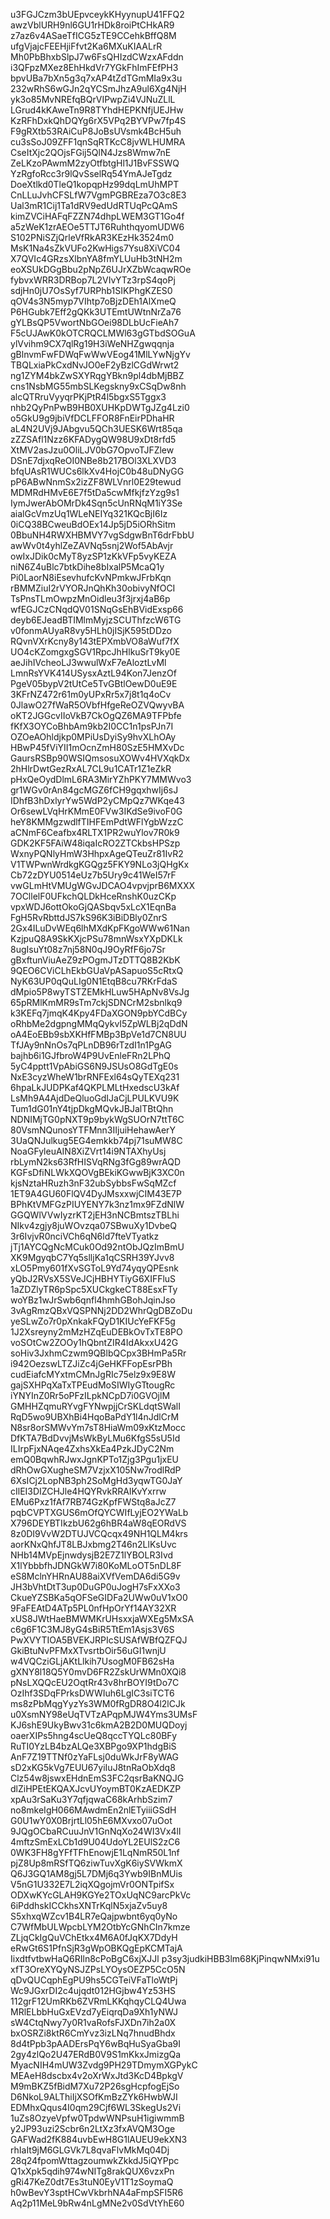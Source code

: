 u3FGJCzm3bUEpvceykKHyynupU41FFQ2
awzVblURH9nl6GU1rHDk8roiPtCHkAR9
z7az6v4ASaeTfICG5zTE9CCehkBffQ8M
ufgVjajcFEEHjiFfvt2Ka6MXuKIAALrR
Mh0PbBhxbSlpJ7w6FsQHIzdCWzxAFddn
i3QFpzMXez8EhHkdVr7YGkFhImFEfPH3
bpvUBa7bXn5g3q7xAP4tZdTGmMIa9x3u
232wRhS6wGJn2qYCSmJhzA9ul6Xg4NjH
yk3o85MvNREfqBQrVIPwpZi4VJNuZLlL
LGrud4kKAweTn9R8TYhdHEPKNfjUEJHw
KzRFhDxkQhDQYg6rX5VPq2BYVPw7fp4S
F9gRXtb53RAiCuP8JoBsUVsmk4BcH5uh
cu3sSoJ09ZFF1qnSqRTKcC8jvWLHUMRA
CseItXjc2QOjsFGij5QlN4Jzs8Wmw7nE
ZeLKzoPAwmM2zyOtfbtgHl1J1BvFSSWQ
YzRgfoRcc3r9lQvSselRq54YmAJeTgdz
DoeXtlkd0TleQ1kopqpHz99dqLmUhMPT
CnLLuJvhCFSLfW7VgmPGBREza7O3c8E3
Ual3mR1Cij1Ta1dRV9edUdRTUqPcQAmS
kimZVCiHAFqFZZN74dhpLWEM3GT1Go4f
a5zWeK1zrAEOe5TTJT6RuhthqyomUDW6
S102PNiSZjQrleVfRkAR3KEzHk3524m0
MsK1Na4sZkVUFo2KwHigs7Ysu8XiVC04
X7QVIc4GRzsXlbnYA8fmYLUuHb3tNH2m
eoXSUkDGgBbu2pNpZ6UJrXZbWcaqwROe
fybvxWRR3DRBop7L2VIvYTz3rpS4qoPj
sdjHn0jU7OsSyf7URPhb1SIKPhgKZES0
qOV4s3N5myp7VIhtp7oBjzDEh1AlXmeQ
P6HGubk7Eff2gQKk3UTEmtUWtnNrZa76
gYLBsQP5VwortNbGOei98DLbUcFieAh7
F5cUJAwK0kOTCRQCLMWl63gGTbdSOGuA
ylVvihm9CX7qlRg19H3iWeNHZgwqqnja
gBlnvmFwFDWqFwWwVEog41MlLYwNjgYv
TBQLxiaPkCxdNvJO0eF2yBzlCGdWrwt2
ng1ZYM4bkZwSXYRqgYBkn9pl4dbMjBBZ
cns1NsbMG55mbSLKegskny9xCSqDw8nh
alcQTRruVyyqrPKjPtR4l5bgxS5Tggx3
nhb2QyPnPwB9HB0XUHKpDWTgJZg4Lzi0
o5GkU9g9jbiVfDCLFFOR8FnEirPDhaHR
aL4N2UVj9JAbgvu5QCh3UESK6Wrt85qa
zZZSAfl1Nzz6KFADygQW98U9xDt8rfd5
XtMV2asJzu0OliLJV0bG7OpvoTJFZlew
DSnE7djxqReOI0NBe8b217BOl3XLXVD3
bfqUAsR1WUCs6lkXv4HojC0b48uDNyGG
pP6ABwNnmSx2izZF8WLVnrl0E29tewud
MDMRdHMvE6E7f5tDa5cwMfkjfzYzg9s1
IymJwerAbOMrDk4Sqn5cUnRNqM1iY3Se
aialGcVmzUq1WLeNEIYq321KQcBjI6Iz
0iCQ38BCweuBdOEx14Jp5jD5iORhSitm
0BbuNH4RWXHBMVY7vgSdgwBnT6drFbbU
awWv0t4yhlZeZAVNq5snj2Wof5AbAvjr
owIxJDik0cMyT8yzSP1zKkVFp5vyKEZA
niN6Z4uBlc7btkDihe8bIxalP5McaQ1y
Pi0LaorN8iEsevhufcKvNPmkwJFrbKqn
rBMMZiuI2rVYORJnQhKh30obivyNfOCI
TsPnsTLmOwpzMnOidleu3f3jrxj4aB6p
wfEGJCzCNqdQV01SNqGsEhBVidExsp66
deyb6EJeadBTIMlmMyjzSCUThfzcW6TG
v0fonmAUyaR8vy5HLh0jISjK595tDDzo
RQvnVXrKcny8y143tEPXmbVO8aWuf7fX
UO4cKZomgxgSGV1RpcJhHlkuSrT9ky0E
aeJihIVcheoLJ3wwulWxF7eAloztLvMl
LmnRsYVK414USysxAztL94Kon7JenzOf
PgeV05bypV2tUtCe5TvGBtlOewD0uE9E
3KFrNZ472r61m0yUPxRr5x7j8t1q4oCv
0JlawO27fWaR5OVbfHfgeReOZVQwyvBA
oKT2JGGcvIIoVkB7CkOgQZ6MA9TFPbfe
fKfX3OYCoBhbAm9kb2I0CC1n1psPJn7I
OZOeAOhldjkp0MPiUsDyiSy9hvXLhOAy
HBwP45fViYII1mOcnZmH80SzE5HMXvDc
GaursRSBp90WSIQmsosuXOWv4HVXqkDx
2hHlrDwtGezRxAL7CL9u1CATr1Z1eZkR
pHxQeOydDlmL6RA3MirYZhPKY7MMWvo3
gr1WGv0rAn84gcMGZ6fCH9gqxhwIj6sJ
IDhfB3hDxlyrYw5WdP2yCMpQz7WKqe43
Or6sewLVqHrKMmE0FVw3IKdSe9ivoF0G
heY8KMMgzwdlfTIHFEmPdtWFlYgbWzzC
aCNmF6Ceafbx4RLTX1PR2wuYlov7R0k9
GDK2KF5FAiW48iqaIcRO2ZTCkbsHPSzp
WxnyPQNlyHmW3HhpxAgeQTeuZr81IvR2
V1TWPwnWrdkgKGQgz5FKY9NLo3jQHgKx
Cb72zDYU0514eUz7b5Ury9c41WeI57rF
vwGLmHtVMUgWGvJDCAO4vpvjprB6MXXX
7OCllelF0UFkchQLDkHceRnshK0uzCKp
vpxWDJ6ottOkoGjQASbqv5xLcX1EqnBa
FgH5RvRbttdJS7kS96K3iBiDBly0ZnrS
2Gx4ILuDvWEq6lhMXdKpFKgoWWw61Nan
KzjpuQ8A9SkKXjcPSu78mnWsxYXpDKLk
8ugIsuYt08z7nj58N0qJ9OyRfF6jo7Sr
gBxftunViuAeZ9zPOgmJTzDTTQ8B2KbK
9QEO6CViCLhEkbGUaVpASapuoS5cRtxQ
NyK63UP0qQuLIg0N1EtqB8cu7RKrFdaS
dMpio5P8wyTSTZEMkHLuw5HApNv8VsJg
65pRMlKmMR9sTm7ckjSDNCrM2sbnlkq9
k3KEFq7jmqK4Kpy4FDaXGON9pbYCdBCy
oRhbMe2dgpngMMqQykvI5ZpWLBj2qDdN
oA4EoEBb9sbXKHfFMBp3BpVe1d7CN8UU
TfJAy9nNnOs7qPLnDB96rTzdI1n1PgAG
bajhb6i1GJfbroW4P9UvEnleFRn2LPhQ
5yC4pptt1VpAbiGS6N9JSUsO8GdTgE0s
NxE3cyzWheW1brRNFExl64sQyTEXq231
6hpaLkJUDPKaf4QKPLMLtHxedscU3kAf
LsMh9A4AjdDeQluoGdIJaCjLPULKVU9K
Tum1dG01nY4tjpDkgMQvkJBJalTBtQhn
NDNIMjTG0pNXT9p9bykWgSUOrN7ttT6C
80VsmNQunosYTFMnn3IIjuiHehawAerY
3UaQNJulkug5EG4emkkb74pj71suMW8C
NoaGFyleuAIN8XiZVrt14i9NTAXhyUsj
rbLymN2ks63RfHISVqRNg3fGg89wrAQD
KGFsDfiNLWkXQOVgBEkiKGwwBjK3XC0n
kjsNztaHRuzh3nF32ubSybbsFwSqMZcf
1ET9A4GU60FlQV4DyJMsxxwjCIM43E7P
BPhKtVMFGzPIUYENY7k3nz1mx9FZdNlW
GGQWlVVwIyzrKT2jEH3nNCBmtszTBLhi
NIkv4zgjy8juWOvzqa07SBwuXy1DvbeQ
3r6IvjvR0nciVCh6qN6ld7fteVTyatkz
jTj1AYCQgNcMCuk0Od92ntObJQzImBmU
XK9MgyqbC7Yq5slljKa1qCSRH39YJvv8
xLO5Pmy601fXvSGToL9Yd74yqyQPEsnk
yQbJ2RVsX5SVeJCjHBHYTiyG6XIFFluS
1aZDZlyTR6pSpc5XUCkgkeCT88EsxFTy
woYBz1wJrSwb6qnfl4hmhGBohJqinJso
3vAgRmzQBxVQSPNNj2DD2WhrQgDBZoDu
yeSLwZo7r0pXnkakFQyD1KIUcYeFKF5g
1J2Xsreyny2mMzHZqEuDEBkOvTxTE8PO
voSOtCw2ZOOy1hQbntZIR4IdAkxxU42G
soHiv3JxhmCzwm9QBlbQCpx3BHmPa5Rr
i942OezswLTZJiZc4jGeHKFFopEsrPBh
cudEiafcMYxtmCMnJgRIc75elz9x9E8W
gajSXHPqXaTxTPEudMoSIWIyGTtougRc
iYNYInZ0Rr5oPFzILpkNCpD7i0GVOjlM
GMHHZqmuRYvgFYNwpjjCrSKLdqtSWalI
RqD5wo9UBXhBi4HqoBaPdY1l4nJdlCrM
N8sr8orSMWvYm7sT8HiaWm09xKtzMocc
DfKTA7BdDvvjMsWkByLMu6KfgS5sU5Id
ILIrpFjxNAqe4ZxhsXkEa4PzkJDyC2Nm
emQ0BqwhRJwxJgnKPTo1Zjg3Pgu1jxEU
dRhOwGXugheSM7VzjxX105Nw7rodlRdP
6XsICj2LopNB3ph2SoMgHd3yqwTG0JaY
cIlEI3DIZCHJle4HQYRvkRRAIKvYxrrw
EMu6Pxz1fAf7RB74GzKpfFWStq8aJcZ7
pqbCVPTXGUS6mOfQYCWIfLyjEO2YWaLb
X796DEYBTIkzbU62g6hBR4aW8qEORdVS
8z0DI9VvW2DTUJVCQcqx49NH1QLM4krs
aorKNxQhfJT8LBJxbmg2T46n2LlKsUvc
NHb14MVpEjnwdysjB2E7Z1lYBOLR3Ivd
X1lYbbbfhJDNGkW7i80KoMLoOT5nDL8F
eS8MclnYHRnAU88aiXVfVemDA6di5G9v
JH3bVhtDtT3up0DuGP0uJogH7sFxXXo3
CkueYZSBKa5qOFSeGIDFa2UWw0uV1xO0
9FaFEAtD4ATp5PL0nfHpOrYf14AY32XR
xUS8JWtHaeBMWMKrUHsxxjaWXEg5MxSA
c6g6F1C3MJ8yG4sBiR5TtEm1Asjs3V6S
PwXVYTIOA5BVEKJRPIcSUSAfWBfQZFQJ
GkiBtuNvPFMxXTvsrtbOir56uGI1wnjU
w4VQCziGLjAKtLlkih7UsogM0FB62sHa
gXNY8l18Q5Y0mvD6FR2ZskUrWMn0XQi8
pNsLXQQcEU2OqtRr43v8hrBOYI9tDo7C
OzIhf3SDqFPrksDWWIuh6LgIC3siTCT6
ms8zPbMqgYyzYs3WM0fRgDR8O4l2lCJk
u0XsmNY98eUqTVTzAPqpMJW4Yms3UMsF
KJ6shE9UkyBwv31c6kmA2B2D0MUQDoyj
oaerXIPs5hng4scUeQ8qccTYQLc80BFy
RuTI0YzLB4bzALQe3XBPgo9XP1hdgBiS
AnF7Z19TTNf0zYaFLsj0duWkJrF8yWAG
sD2xKG5kVg7EUU67yiIuJ8tnRaObXdq8
Clz54w8jswxEHdnEmS3FC2qsrBaKNQJG
dlZiHPEtEKQAXJcvUYoymBT0KzAEDKZP
xpAu3rSaKu3Y7qfjqwaC68kArhbSzim7
no8mkeIgH066MAwdmEn2nlETyiiiGSdH
G0U1wY0X0BrjrtLl05hE6MXvxo07uOot
9JQgOCbaRCuuJnV1GnNqXo24WI3Vx4lI
4mftzSmExLCb1d9U04UdoYL2EUlS2zC6
0WK3FH8gYFfTFhEnowjE1LqNmR50L1nf
pjZ8Up8mRSfTQ6ziwTuvXgK6iySVWkmX
Q6J3GQ1AM8gj5L7DMj6q3Ywb9IBnMUis
V5nG1U332E7L2iqXQgojmVr0ONTpifSx
ODXwKYcGLAH9KGYe2TOxUqNC9arcPkVc
6iPddhskICCkhsXNTrKqlN5xjaZv5uy8
S5xhxqWZcv1B4LR7eQajpwbnt6yq0yNo
C7WfMbULWpcbLYM2OtbYcGNhCIn7kmze
ZLjqCkIgQuVChEtkx4M6A0fJqKX7DdyH
eRwGt6S1PfnSjR3gWpOBKQgEpKCMTajA
IixdtfvtbwHaQ6RIln8cPoBgC6xjXJJl
p3sy3judkiHBB3lm68KjPinqwNMxi91u
xfT3OreXYQyNSJZPsLYOysOEZP5CcO5N
qDvQUCqphEgPU9hs5CGTeiVFaTloWtPj
Wc9JGxrDI2c4ujqdt012HGjbw4Yz53HS
112grF12UmRKb6ZVRmLKKqhqyCLQ4Uwa
MRlELbbHuGxEVzd7yEiqrqDa9Xh1yNWJ
sW4CtqNwy7y0R1vaRofsFJXDn7ih2a0X
bxOSRZi8ktR6CmYvz3izLNq7hnudBhdx
8d4tPpb3pAADErsPqY6wBqHuSyaGba9I
2gy4zlQo2U47ERdB0V9S1mKkxJmizgQa
MyacNIH4mUW3Zvdg9PH29TDmymXGPykC
MEAeH8dscbx4v2oXrWxJtd3KcD4BpkgV
M9mBKZ5fBidM7Xu72P26sgHcpfogEjSo
D6NkoL9ALThiIjXSOfKmBzZYk6HwbWJI
EDMhxQqus4I0qm29Cjf6WL3SkegUs2Vi
1uZs8OzyeVpfw0TpdwWNPsuH1igiwmmB
y2JP93uzi2Scbr6n2LtXz3fxAVQM3Oge
GAFWad2fK884uvbEwH8G1lAUEU9ekXN3
rhIaIt9jM6GLGVk7L8qvaFlvMkMq04Dj
28q24fpomWttagzoumwkZkkdJ5iQYPpc
Q1xXpk5qdih974wNITg8rakQUX6vzxPn
gRi47KeZ0dt7Es3tuN0EyV1T1zSoymaQ
h0wBevY3sptHCwVkbrhNA4aFmpSFI5R6
Aq2p11MeL9bRw4nLgMNe2v0SdVtYhE60
